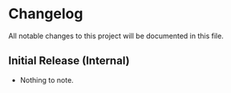 # Changelog

All notable changes to this project will be documented in this file.

## Initial Release (Internal)

- Nothing to note.

<!-- generated by git-cliff -->
